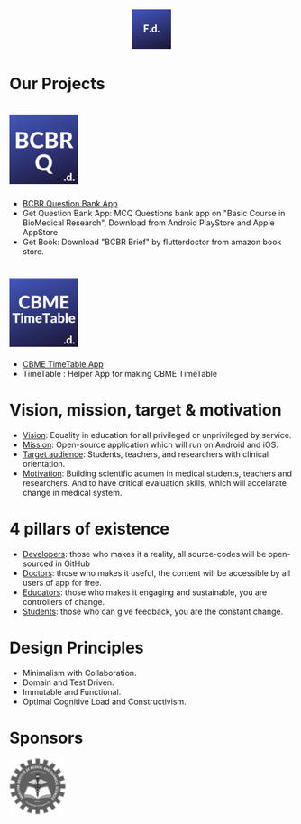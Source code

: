 
## <p align="center"><img alt="FlutterDoctor.com" src="logos/FdCBlue.png" width="70"></p>

##
# Our Projects

 # [<img alt="FlutterDoctor.com" src="logos/BCBRCBlue.png" width="122">](BCBR/BCBR_Q_Bank.md)
 - [BCBR Question Bank App](BCBR/BCBR_Q_Bank.md)
 - Get Question Bank App: MCQ Questions bank app on "Basic Course in BioMedical Research", Download from Android PlayStore and Apple AppStore  
 - Get Book: Download "BCBR Brief" by flutterdoctor from amazon book store. 
 # 
 
 ## [<img alt="FlutterDoctor.com" src="logos/CBMETimeTable.png" width="122">]()
 - [CBME TimeTable App]()
 - TimeTable : Helper App for making CBME TimeTable
 # 
 
# Vision, mission, target & motivation 
* [Vision](): Equality in education for all privileged or unprivileged by service.
* [Mission](): Open-source application which will run on Android and iOS. 
* [Target audience](): Students, teachers, and researchers with clinical orientation. 
* [Motivation](): Building scientific acumen in medical students, teachers and researchers. And to have critical evaluation skills, which will accelarate change in medical system. 

# 4 pillars of existence
* [Developers](): those who makes it a reality, all source-codes will be open-sourced in GitHub  
* [Doctors](): those who makes it useful, the content will be accessible by all users of app for free. 
* [Educators](): those who makes it engaging and sustainable, you are controllers of change.
* [Students](): those who can give feedback, you are the constant change. 

# Design Principles 
* Minimalism with Collaboration. 
* Domain and Test Driven.
* Immutable and Functional.
* Optimal Cognitive Load and Constructivism.


# Sponsors
<img alt="flutter doctor logo" src="logos/SponSIMATS.png" width="100">
